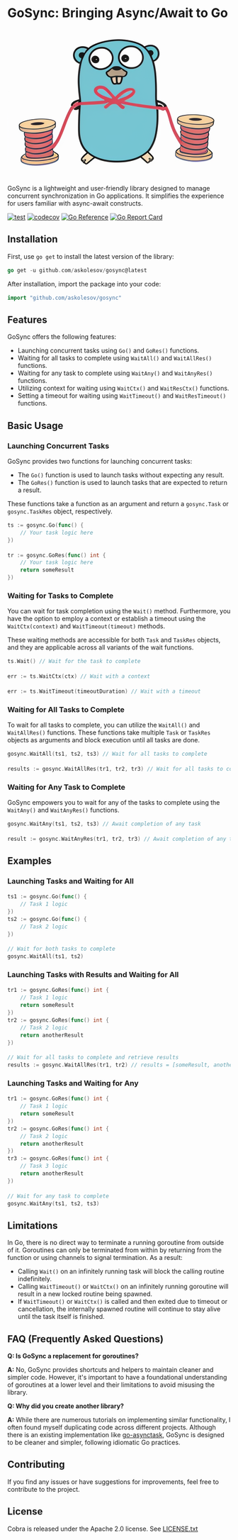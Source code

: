GoSync: Bringing Async/Await to Go
=================================================

![Gopher](gopher.png)

GoSync is a lightweight and user-friendly library designed to manage concurrent synchronization in Go applications. It simplifies the experience for users familiar with async-await constructs.

[![test](https://github.com/askolesov/gosync/actions/workflows/test.yaml/badge.svg)](https://github.com/askolesov/gosync/actions/workflows/test.yaml)
[![codecov](https://codecov.io/gh/askolesov/gosync/graph/badge.svg?token=TLMHQW5TF5)](https://codecov.io/gh/askolesov/gosync)
[![Go Reference](https://pkg.go.dev/badge/github.com/askolesov/gosync.svg)](https://pkg.go.dev/github.com/askolesov/gosync)
[![Go Report Card](https://goreportcard.com/badge/github.com/askolesov/gosync)](https://goreportcard.com/report/github.com/askolesov/gosync)

Installation
------------

First, use `go get` to install the latest version of the library:

```go
go get -u github.com/askolesov/gosync@latest
```

After installation, import the package into your code:

```go
import "github.com/askolesov/gosync"
```

Features
--------

GoSync offers the following features:

- Launching concurrent tasks using `Go()` and `GoRes()` functions. 
- Waiting for all tasks to complete using `WaitAll()` and `WaitAllRes()` functions.
- Waiting for any task to complete using `WaitAny()` and `WaitAnyRes()` functions.
- Utilizing context for waiting using `WaitCtx()` and `WaitResCtx()` functions.
- Setting a timeout for waiting using `WaitTimeout()` and `WaitResTimeout()` functions.

Basic Usage
-----------

### Launching Concurrent Tasks

GoSync provides two functions for launching concurrent tasks:

-   The `Go()` function is used to launch tasks without expecting any result.
-   The `GoRes()` function is used to launch tasks that are expected to return a result.

These functions take a function as an argument and return a `gosync.Task` or `gosync.TaskRes` object, respectively.

```go
ts := gosync.Go(func() {
    // Your task logic here
})

tr := gosync.GoRes(func() int {
    // Your task logic here
    return someResult
})
```

### Waiting for Tasks to Complete

You can wait for task completion using the `Wait()` method. Furthermore, you have the option to employ a context or establish a timeout using the `WaitCtx(context)` and `WaitTimeout(timeout)` methods.

These waiting methods are accessible for both `Task` and `TaskRes` objects, and they are applicable across all variants of the wait functions.

```go
ts.Wait() // Wait for the task to complete

err := ts.WaitCtx(ctx) // Wait with a context

err := ts.WaitTimeout(timeoutDuration) // Wait with a timeout
```

### Waiting for All Tasks to Complete

To wait for all tasks to complete, you can utilize the `WaitAll()` and `WaitAllRes()` functions. These functions take multiple `Task` or `TaskRes` objects as arguments and block execution until all tasks are done.

```go
gosync.WaitAll(ts1, ts2, ts3) // Wait for all tasks to complete

results := gosync.WaitAllRes(tr1, tr2, tr3) // Wait for all tasks to complete and get results
```

### Waiting for Any Task to Complete

GoSync empowers you to wait for any of the tasks to complete using the `WaitAny()` and `WaitAnyRes()` functions.

```go
gosync.WaitAny(ts1, ts2, ts3) // Await completion of any task

result := gosync.WaitAnyRes(tr1, tr2, tr3) // Await completion of any task and retrieve the result
```

Examples
--------

### Launching Tasks and Waiting for All

```go
ts1 := gosync.Go(func() {
    // Task 1 logic
})
ts2 := gosync.Go(func() {
    // Task 2 logic
})

// Wait for both tasks to complete
gosync.WaitAll(ts1, ts2)
```

### Launching Tasks with Results and Waiting for All

```go
tr1 := gosync.GoRes(func() int {
    // Task 1 logic
    return someResult
})
tr2 := gosync.GoRes(func() int {
    // Task 2 logic
    return anotherResult
})

// Wait for all tasks to complete and retrieve results
results := gosync.WaitAllRes(tr1, tr2) // results = [someResult, anotherResult]
```

### Launching Tasks and Waiting for Any

```go
tr1 := gosync.GoRes(func() int {
    // Task 1 logic
    return someResult
})
tr2 := gosync.GoRes(func() int {
    // Task 2 logic
    return anotherResult
})
tr3 := gosync.GoRes(func() int {
    // Task 3 logic
    return anotherResult
})

// Wait for any task to complete
gosync.WaitAny(ts1, ts2, ts3)
```

Limitations
-----------

In Go, there is no direct way to terminate a running goroutine from outside of it. Goroutines can only be terminated from within by returning from the function or using channels to signal termination. As a result:

- Calling `Wait()` on an infinitely running task will block the calling routine indefinitely.
- Calling `WaitTimeout()` or `WaitCtx()` on an infinitely running goroutine will result in a new locked routine being spawned.
- If `WaitTimeout()` or `WaitCtx()` is called and then exited due to timeout or cancellation, the internally spawned routine will continue to stay alive until the task itself is finished.

FAQ (Frequently Asked Questions)
--------------------------------

**Q: Is GoSync a replacement for goroutines?**

**A:** No, GoSync provides shortcuts and helpers to maintain cleaner and simpler code. However, it's important to have a foundational understanding of goroutines at a lower level and their limitations to avoid misusing the library.

**Q: Why did you create another library?**

**A:** While there are numerous tutorials on implementing similar functionality, I often found myself duplicating code across different projects. Although there is an existing implementation like [go-asynctask](https://github.com/Azure/go-asynctask), GoSync is designed to be cleaner and simpler, following idiomatic Go practices.

Contributing
------------

If you find any issues or have suggestions for improvements, feel free to contribute to the project.

License
-------

Cobra is released under the Apache 2.0 license. See [LICENSE.txt](LICENSE.txt)
